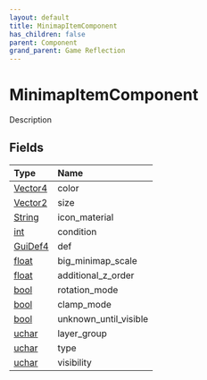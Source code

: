 ```yaml
---
layout: default
title: MinimapItemComponent
has_children: false
parent: Component
grand_parent: Game Reflection
---
```

# MinimapItemComponent
Description 

## Fields

| Type | Name |
|:----------|:--------------|
| [Vector4](/riftbreaker-wiki/docs/game-reflection/classes/vector4/) | color |
| [Vector2](/riftbreaker-wiki/docs/game-reflection/classes/vector2/) | size |
| [String](/riftbreaker-wiki/docs/game-reflection/components/string/) | icon_material |
| [int](/riftbreaker-wiki/docs/game-reflection/enums/int/) | condition |
| [GuiDef4](/riftbreaker-wiki/docs/game-reflection/components/gui_def4/) | def |
| [float](/riftbreaker-wiki/docs/game-reflection/components/float/) | big_minimap_scale |
| [float](/riftbreaker-wiki/docs/game-reflection/components/float/) | additional_z_order |
| [bool](/riftbreaker-wiki/docs/game-reflection/components/bool/) | rotation_mode |
| [bool](/riftbreaker-wiki/docs/game-reflection/components/bool/) | clamp_mode |
| [bool](/riftbreaker-wiki/docs/game-reflection/components/bool/) | unknown_until_visible |
| [uchar](/riftbreaker-wiki/docs/game-reflection/enums/uchar/) | layer_group |
| [uchar](/riftbreaker-wiki/docs/game-reflection/enums/uchar/) | type |
| [uchar](/riftbreaker-wiki/docs/game-reflection/enums/uchar/) | visibility |

